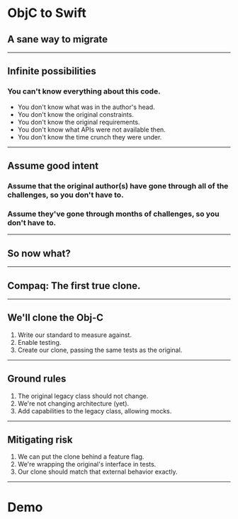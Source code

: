 # ObjC to Swift
## A sane way to migrate

---

## Infinite possibilities

### You can't know everything about this code.

- You don't know what was in the author's head.
- You don't know the original constraints.
- You don't know the original requirements.
- You don't know what APIs were not available then.
- You don't know the time crunch they were under.

---

## Assume good intent

### Assume that the original author(s) have gone through all of the challenges, so you don't have to. 
### Assume they've gone through months of challenges, so you don't have to.

---

## So now what?

---

## Compaq: The first true clone.

---

## We'll clone the Obj-C

1. Write our standard to measure against.
2. Enable testing.
3. Create our clone, passing the same tests as the original.

---

## Ground rules

1. The original legacy class should not change.
2. We're not changing architecture (yet).
3. Add capabilities to the legacy class, allowing mocks.

---

## Mitigating risk

1. We can put the clone behind a feature flag.
2. We're wrapping the original's interface in tests.
3. Our clone should match that external behavior exactly.

---

# Demo